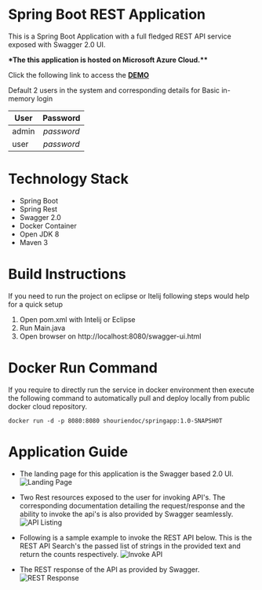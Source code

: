 # Spring Boot REST Application
This is a Spring Boot Application with a full fledged REST API service exposed with Swagger 2.0 UI.

__*The this application is hosted on Microsoft Azure Cloud.**__

Click the following link to access the  __[DEMO](http://appdemos.org)__ 

Default 2 users in the system and corresponding details for Basic in-memory login

| User          | Password      |
| ------------- |:-------------:|
| admin         | *password*    |
| user          | *password*    |

# Technology Stack
* Spring Boot
* Spring Rest
* Swagger 2.0
* Docker Container
* Open JDK 8
* Maven 3

# Build Instructions
If you need to run the project on eclipse or Itelij following steps would help for a quick setup

1. Open pom.xml with Intelij or Eclipse
2. Run Main.java
3. Open browser on http://localhost:8080/swagger-ui.html

# Docker Run Command
If you require to directly run the service in docker environment then execute the following command to automatically pull and deploy locally from public docker cloud repository.

`docker run -d -p 8080:8080 shouriendoc/springapp:1.0-SNAPSHOT`

# Application Guide

* The landing page for this application is the Swagger based 2.0 UI. ![Landing Page](https://i.imgur.com/nzR3fVz.png, "Landing Page")

* Two Rest resources exposed to the user for invoking API's. The corresponding documentation detailing the request/response and 
the ability to invoke the api's is also provided by Swagger seamlessly. ![API Listing](https://i.imgur.com/sJR7d0i.png, "Rest Resource Listing")

* Following is a sample example to invoke the REST API below. This is the REST API Search's the passed list of strings in the provided text and return the counts respectively. ![Invoke API](https://i.imgur.com/KdVImga.png, "Rest API to file word count") 

* The REST response of the API as provided by Swagger. ![REST Response](https://i.imgur.com/WYTAQYk.png, "Rest API response to file word count")


